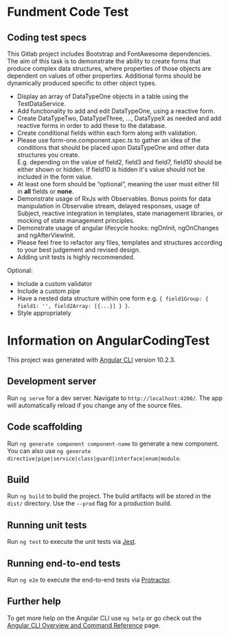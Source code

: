 # Fundment Code Test

## Coding test specs

This Gitlab project includes Bootstrap and FontAwesome dependencies.  
The aim of this task is to demonstrate the ability to create forms that produce complex data structures, where properties of those objects are dependent on values of other properties. Additional forms should be dynamically produced specific to other object types.

- Display an array of DataTypeOne objects in a table using the TestDataService.
- Add functionality to add and edit DataTypeOne, using a reactive form.
- Create DataTypeTwo, DataTypeThree, ..., DataTypeX as needed and add reactive forms in order to add these to the database.
- Create conditional fields within each form along with validation.
- Please use form-one.component.spec.ts to gather an idea of the conditions that should be placed upon DataTypeOne and other data structures you create.  
  E.g. depending on the value of field2, field3 and field7, field10 should be either shown or hidden. If field10 is hidden it's value should not be included in the form value.
- At least one form should be “optional”, meaning the user must either fill in **all** fields or **none**.
- Demonstrate usage of RxJs with Observables. Bonus points for data manipulation in Observabe stream, delayed responses, usage of Subject, reactive integration in templates, state management libraries, or mocking of state management principles.
- Demonstrate usage of angular lifecycle hooks: ngOnInit, ngOnChanges and ngAfterViewInit.
- Please feel free to refactor any files, templates and structures according to your best judgement and revised design.
- Adding unit tests is highly recommended.

Optional:

- Include a custom validator
- Include a custom pipe
- Have a nested data structure within one form e.g. `{ field1Group: { field1: '', field2Array: [{...}] } }`.
- Style appropriately

# Information on AngularCodingTest

This project was generated with [Angular CLI](https://github.com/angular/angular-cli) version 10.2.3.

## Development server

Run `ng serve` for a dev server. Navigate to `http://localhost:4200/`. The app will automatically reload if you change any of the source files.

## Code scaffolding

Run `ng generate component component-name` to generate a new component. You can also use `ng generate directive|pipe|service|class|guard|interface|enum|module`.

## Build

Run `ng build` to build the project. The build artifacts will be stored in the `dist/` directory. Use the `--prod` flag for a production build.

## Running unit tests

Run `ng test` to execute the unit tests via [Jest](https://jestjs.io).

## Running end-to-end tests

Run `ng e2e` to execute the end-to-end tests via [Protractor](http://www.protractortest.org/).

## Further help

To get more help on the Angular CLI use `ng help` or go check out the [Angular CLI Overview and Command Reference](https://angular.io/cli) page.
